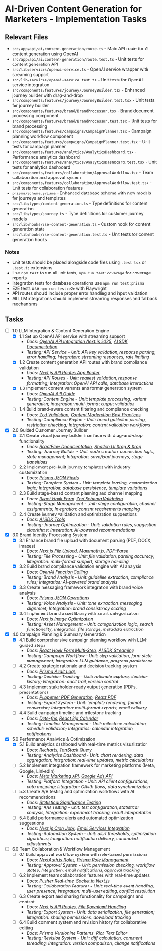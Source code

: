 # AI-Driven Content Generation for Marketers - Implementation Tasks

## Relevant Files

- `src/app/api/ai/content-generation/route.ts` - Main API route for AI content generation using OpenAI
- `src/app/api/ai/content-generation/route.test.ts` - Unit tests for content generation API
- `src/lib/services/openai-service.ts` - OpenAI service wrapper with streaming support
- `src/lib/services/openai-service.test.ts` - Unit tests for OpenAI service integration
- `src/components/features/journey/JourneyBuilder.tsx` - Enhanced journey builder with drag-and-drop
- `src/components/features/journey/JourneyBuilder.test.tsx` - Unit tests for journey builder
- `src/components/features/brand/BrandProcessor.tsx` - Brand document processing component
- `src/components/features/brand/BrandProcessor.test.tsx` - Unit tests for brand processing
- `src/components/features/campaigns/CampaignPlanner.tsx` - Campaign planning workflow component
- `src/components/features/campaigns/CampaignPlanner.test.tsx` - Unit tests for campaign planner
- `src/components/features/analytics/AnalyticsDashboard.tsx` - Performance analytics dashboard
- `src/components/features/analytics/AnalyticsDashboard.test.tsx` - Unit tests for analytics dashboard
- `src/components/features/collaboration/ApprovalWorkflow.tsx` - Team collaboration and approval system
- `src/components/features/collaboration/ApprovalWorkflow.test.tsx` - Unit tests for collaboration features
- `prisma/schema.prisma` - Enhanced database schema with new models for journeys and templates
- `src/lib/types/content-generation.ts` - Type definitions for content generation
- `src/lib/types/journey.ts` - Type definitions for customer journey models
- `src/lib/hooks/use-content-generation.ts` - Custom hook for content generation state
- `src/lib/hooks/use-content-generation.test.ts` - Unit tests for content generation hooks

### Notes

- Unit tests should be placed alongside code files using `.test.tsx` or `.test.ts` extensions
- Use `npm test` to run all unit tests, `npm run test:coverage` for coverage reports
- Integration tests for database operations use `npm run test:prisma`
- E2E tests use `npm run test:e2e` with Playwright
- API routes should include proper error handling and input validation
- All LLM integrations should implement streaming responses and fallback mechanisms

## Tasks

- [ ] 1.0 LLM Integration & Content Generation Engine
  - [x] 1.1 Set up OpenAI API service with streaming support
    - *Docs: [OpenAI API Integration Next.js 2025](https://ai-sdk.dev/docs/getting-started/nextjs-app-router), [AI SDK Documentation](https://github.com/openai/openai-assistants-quickstart)*
    - *Testing: API Service - Unit: API key validation, response parsing, error handling; Integration: streaming responses, rate limiting*
  - [x] 1.2 Create content generation API routes with brand compliance validation
    - *Docs: [Next.js API Routes App Router](https://nextjs.org/docs/app/building-your-application/routing/route-handlers)*
    - *Testing: API Routes - Unit: request validation, response formatting; Integration: OpenAI API calls, database interactions*
  - [x] 1.3 Implement content variants and format generation system
    - *Docs: [OpenAI API Guide](https://platform.openai.com/docs/api-reference/chat)*
    - *Testing: Content Engine - Unit: template processing, variant generation; Integration: multi-format output validation*
  - [ ] 1.4 Build brand-aware content filtering and compliance checking
    - *Docs: [Zod Validation](https://zod.dev/), [Content Moderation Best Practices](https://platform.openai.com/docs/guides/moderation)*
    - *Testing: Compliance Engine - Unit: brand guideline parsing, restriction checking; Integration: content validation workflows*

- [x] 2.0 Guided Customer Journey Builder
  - [x] 2.1 Create visual journey builder interface with drag-and-drop functionality
    - *Docs: [ReactFlow Documentation](https://reactflow.dev/), [Shadcn UI Drag & Drop](https://ui.shadcn.com/)*
    - *Testing: Journey Builder - Unit: node creation, connection logic, state management; Integration: save/load journeys, stage transitions*
  - [ ] 2.2 Implement pre-built journey templates with industry customization
    - *Docs: [Prisma JSON Fields](https://www.prisma.io/docs/orm/prisma-client/special-fields-and-types/working-with-json-fields)*
    - *Testing: Template System - Unit: template loading, customization logic; Integration: database persistence, template variations*
  - [ ] 2.3 Build stage-based content planning and channel mapping
    - *Docs: [React Hook Form](https://react-hook-form.com/), [Zod Schema Validation](https://zod.dev/)*
    - *Testing: Stage Management - Unit: stage configuration, channel assignments; Integration: content requirements mapping*
  - [ ] 2.4 Create journey validation and optimization suggestions
    - *Docs: [AI SDK Tools](https://ai-sdk.dev/docs/ai-sdk-core/tools-and-tool-calling)*
    - *Testing: Journey Optimization - Unit: validation rules, suggestion algorithms; Integration: AI-powered recommendations*

- [x] 3.0 Brand Identity Processing System
  - [x] 3.1 Enhance brand file upload with document parsing (PDF, DOCX, images)
    - *Docs: [Next.js File Upload](https://nextjs.org/docs/app/building-your-application/routing/route-handlers#handling-other-http-methods), [Mammoth.js](https://github.com/mwilliamson/mammoth.js/), [PDF-Parse](https://www.npmjs.com/package/pdf-parse)*
    - *Testing: File Processing - Unit: file validation, parsing accuracy; Integration: multi-format support, storage handling*
  - [x] 3.2 Build brand compliance validation engine with AI analysis
    - *Docs: [OpenAI Function Calling](https://platform.openai.com/docs/guides/function-calling)*
    - *Testing: Brand Analysis - Unit: guideline extraction, compliance rules; Integration: AI-powered brand analysis*
  - [x] 3.3 Create messaging framework integration with brand voice analysis
    - *Docs: [Prisma JSON Operations](https://www.prisma.io/docs/orm/prisma-client/special-fields-and-types/working-with-json-fields)*
    - *Testing: Voice Analysis - Unit: tone extraction, messaging alignment; Integration: brand consistency scoring*
  - [x] 3.4 Implement brand asset library with smart categorization
    - *Docs: [Next.js Image Optimization](https://nextjs.org/docs/app/api-reference/components/image)*
    - *Testing: Asset Management - Unit: categorization logic, search functionality; Integration: file storage, metadata extraction*

- [x] 4.0 Campaign Planning & Summary Generation
  - [x] 4.1 Build comprehensive campaign planning workflow with LLM-guided steps
    - *Docs: [React Hook Form Multi-Step](https://react-hook-form.com/advanced-usage#WizardFunnel), [AI SDK Streaming](https://ai-sdk.dev/docs/ai-sdk-ui/streaming)*
    - *Testing: Campaign Workflow - Unit: step validation, form state management; Integration: LLM guidance, progress persistence*
  - [ ] 4.2 Create strategic rationale and decision tracking system
    - *Docs: [Prisma Audit Logs](https://www.prisma.io/docs/orm/prisma-client/queries/crud#update-or-create-records)*
    - *Testing: Decision Tracking - Unit: rationale capture, decision history; Integration: audit trail, version control*
  - [ ] 4.3 Implement stakeholder-ready output generation (PDFs, presentations)
    - *Docs: [Puppeteer PDF Generation](https://pptr.dev/), [React PDF](https://react-pdf.org/)*
    - *Testing: Export System - Unit: template rendering, format conversion; Integration: multi-format exports, email delivery*
  - [ ] 4.4 Build campaign timeline and milestone tracking
    - *Docs: [Date-fns](https://date-fns.org/), [React Big Calendar](https://github.com/jquense/react-big-calendar)*
    - *Testing: Timeline Management - Unit: milestone calculation, schedule validation; Integration: calendar integration, notifications*

- [x] 5.0 Performance Analytics & Optimization
  - [x] 5.1 Build analytics dashboard with real-time metrics visualization
    - *Docs: [Recharts](https://recharts.org/), [TanStack Query](https://tanstack.com/query/latest)*
    - *Testing: Analytics Dashboard - Unit: chart rendering, data aggregation; Integration: real-time updates, metric calculations*
  - [ ] 5.2 Implement integration framework for marketing platforms (Meta, Google, LinkedIn)
    - *Docs: [Meta Marketing API](https://developers.facebook.com/docs/marketing-api/), [Google Ads API](https://developers.google.com/google-ads/api)*
    - *Testing: Platform Integration - Unit: API client configurations, data mapping; Integration: OAuth flows, data synchronization*
  - [ ] 5.3 Create A/B testing and optimization workflows with AI recommendations
    - *Docs: [Statistical Significance Testing](https://www.optimizely.com/optimization-glossary/statistical-significance/)*
    - *Testing: A/B Testing - Unit: test configuration, statistical analysis; Integration: experiment tracking, result interpretation*
  - [ ] 5.4 Build performance alerts and automated optimization suggestions
    - *Docs: [Next.js Cron Jobs](https://vercel.com/docs/functions/cron-jobs), [Email Services Integration](https://docs.sendgrid.com/api-reference)*
    - *Testing: Automation System - Unit: alert thresholds, optimization algorithms; Integration: notification delivery, automated adjustments*

- [ ] 6.0 Team Collaboration & Workflow Management
  - [ ] 6.1 Build approval workflow system with role-based permissions
    - *Docs: [NextAuth.js Roles](https://next-auth.js.org/configuration/callbacks#role), [Prisma Role Management](https://www.prisma.io/docs/orm/prisma-client/queries/filtering-and-sorting)*
    - *Testing: Approval System - Unit: permission checking, workflow states; Integration: email notifications, approval tracking*
  - [ ] 6.2 Implement team collaboration features with real-time updates
    - *Docs: [Pusher Real-time](https://pusher.com/docs/), [Socket.io Next.js](https://socket.io/how-to/use-with-nextjs)*
    - *Testing: Collaboration Features - Unit: real-time event handling, user presence; Integration: multi-user editing, conflict resolution*
  - [ ] 6.3 Create export and sharing functionality for campaigns and content
    - *Docs: [Next.js API Routes](https://nextjs.org/docs/app/building-your-application/routing/route-handlers), [File Download Handling](https://developer.mozilla.org/en-US/docs/Web/API/URL/createObjectURL)*
    - *Testing: Export System - Unit: data serialization, file generation; Integration: sharing permissions, download tracking*
  - [ ] 6.4 Build comment system and revision history for collaborative editing
    - *Docs: [Prisma Versioning Patterns](https://www.prisma.io/docs/orm/prisma-client/queries/crud), [Rich Text Editor](https://tiptap.dev/)*
    - *Testing: Revision System - Unit: diff calculation, comment threading; Integration: version comparison, change notifications*